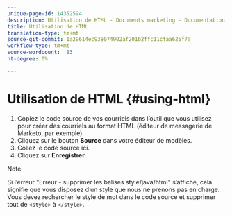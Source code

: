 ```yaml
---
unique-page-id: 14352594
description: Utilisation de HTML - Documents marketing - Documentation du produit
title: Utilisation de HTML
translation-type: tm+mt
source-git-commit: 1a29614ec938074902af201b2ffc11cfaa625f7a
workflow-type: tm+mt
source-wordcount: '83'
ht-degree: 0%

---
```



# Utilisation de HTML {#using-html}

1. Copiez le code source de vos courriels dans l’outil que vous utilisez pour créer des courriels au format HTML (éditeur de messagerie de Marketo, par exemple).
1. Cliquez sur le bouton **Source** dans votre éditeur de modèles.
1. Collez le code source ici.
1. Cliquez sur **Enregistrer**.

>[!NOTE]
>
>Si l’erreur &quot;Erreur - supprimer les balises style/java/html&quot; s’affiche, cela signifie que vous disposez d’un style que nous ne prenons pas en charge. Vous devez rechercher le style de mot dans le code source et supprimer tout de `<style>` à `</style>`.

